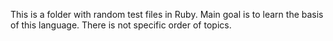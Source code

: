 This is a folder with random test files in Ruby.
Main goal is to learn the basis of this language.
There is not specific order of topics.